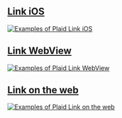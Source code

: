 ## [Link iOS](ios)

[![Examples of Plaid Link iOS](/assets/link-ios-screenshot.png)](ios)

## [Link WebView](webviews)

[![Examples of Plaid Link WebView](assets/link-webview-screenshot.png)](webviews)

## [Link on the web](web)

[![Examples of Plaid Link on the web](https://s3.amazonaws.com/plaid-blog-theme/production/2018/02/csa_lineup.png)](web)
